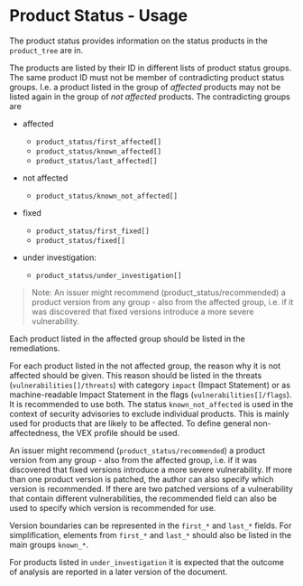 # Product Status - Usage

The product status provides information on the status products in the `product_tree` are in.

The products are listed by their ID in different lists of product status groups.
The same product ID must not be member of contradicting product status groups.
I.e. a product listed in the group of _affected_ products may not be listed again in the group of _not affected_ products.
The contradicting groups are

* affected

    * `product_status/first_affected[]`
    * `product_status/known_affected[]`
    * `product_status/last_affected[]`

* not affected

    * `product_status/known_not_affected[]`

* fixed

    * `product_status/first_fixed[]`
    * `product_status/fixed[]`

* under investigation:

    * `product_status/under_investigation[]`

> Note: An issuer might recommend (product_status/recommended) a product version from any group - also from the
> affected group, i.e. if it was discovered that fixed versions introduce a more severe vulnerability.

Each product listed in the affected group should be listed in the remediations.

For each product listed in the not affected group, the reason why it is not affected should be given.
This reason should be listed in the threats (`vulnerabilities[]/threats`) with category `impact` (Impact Statement) or as machine-readable Impact Statement in the flags (`vulnerabilities[]/flags`).
It is recommended to use both.
The status `known_not_affected` is used in the context of security advisories to exclude individual products. This is mainly used for products that are likely to be affected.
To define general non-affectedness, the VEX profile should be used.

An issuer might recommend (`product_status/recommended`) a product version from any group - also from the affected group, i.e. if it was discovered that fixed versions introduce a more severe vulnerability.
If more than one product version is patched, the author can also specify which version is recommended.
If there are two patched versions of a vulnerability that contain different vulnerabilities, the recommended field can also be used to specify which version is recommended for use.

Version boundaries can be represented in the `first_*` and `last_*` fields.
For simplification, elements from `first_*` and `last_*` should also be listed in the main groups `known_*`.

For products listed in `under_investigation` it is expected that the outcome of analysis are reported in a later version of the document.

